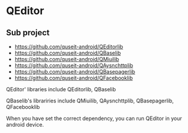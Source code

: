 QEditor
=======


Sub project
-------------------------

* https://github.com/quseit-android/QEditorlib
* https://github.com/quseit-android/QBaselib 
* https://github.com/quseit-android/QMiuilib 
* https://github.com/quseit-android/QAysnchttplib 
* https://github.com/quseit-android/QBasepagerlib 
* https://github.com/quseit-android/QFacebooklib


QEditor' libraries include QEditorlib, QBaselib


QBaselib's librariries include QMiuilib, QAysnchttplib, QBasepagerlib, QFacebooklib


When you have set the correct dependency, you can run QEditor in your android device.
